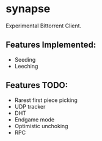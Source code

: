 # synapse
Experimental Bittorrent Client.

## Features Implemented:
* Seeding
* Leeching

## Features TODO:
* Rarest first piece picking
* UDP tracker
* DHT
* Endgame mode
* Optimistic unchoking
* RPC
